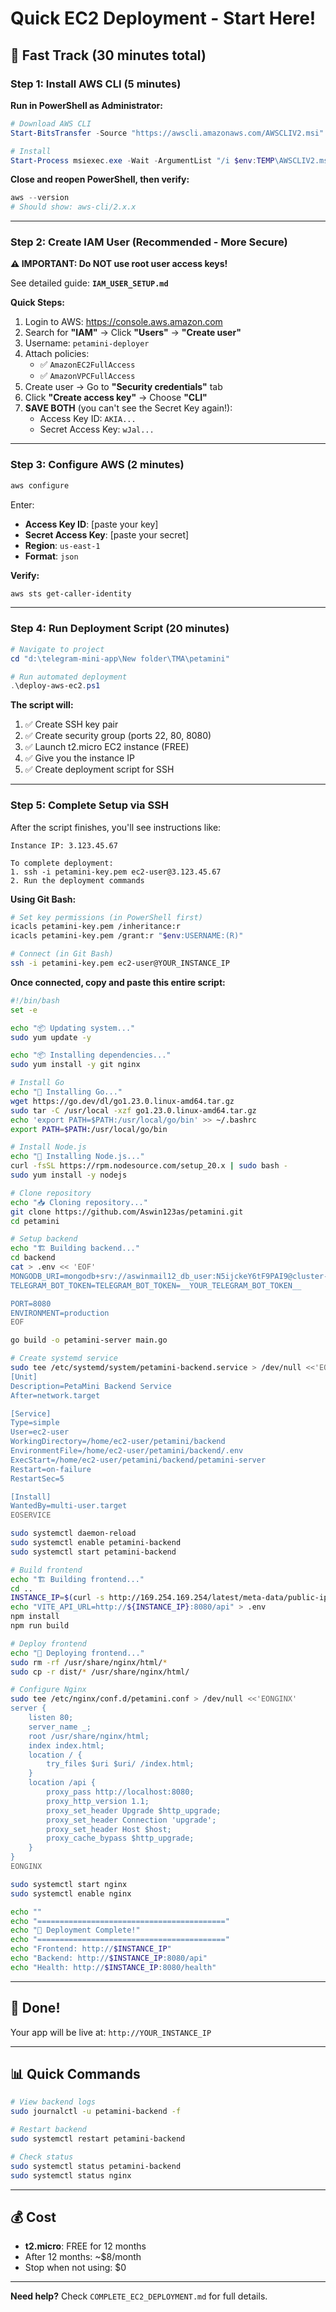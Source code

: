 # Quick EC2 Deployment - Start Here!

## 🚀 Fast Track (30 minutes total)

### Step 1: Install AWS CLI (5 minutes)

**Run in PowerShell as Administrator:**

```powershell
# Download AWS CLI
Start-BitsTransfer -Source "https://awscli.amazonaws.com/AWSCLIV2.msi" -Destination "$env:TEMP\AWSCLIV2.msi"

# Install
Start-Process msiexec.exe -Wait -ArgumentList "/i $env:TEMP\AWSCLIV2.msi /quiet"
```

**Close and reopen PowerShell, then verify:**

```powershell
aws --version
# Should show: aws-cli/2.x.x
```

---

### Step 2: Create IAM User (Recommended - More Secure)

**⚠️ IMPORTANT: Do NOT use root user access keys!**

See detailed guide: **`IAM_USER_SETUP.md`**

**Quick Steps:**

1. Login to AWS: https://console.aws.amazon.com
2. Search for **"IAM"** → Click **"Users"** → **"Create user"**
3. Username: `petamini-deployer`
4. Attach policies:
   - ✅ `AmazonEC2FullAccess`
   - ✅ `AmazonVPCFullAccess`
5. Create user → Go to **"Security credentials"** tab
6. Click **"Create access key"** → Choose **"CLI"**
7. **SAVE BOTH** (you can't see the Secret Key again!):
   - Access Key ID: `AKIA...`
   - Secret Access Key: `wJal...`

---

### Step 3: Configure AWS (2 minutes)

```powershell
aws configure
```

Enter:

- **Access Key ID**: [paste your key]
- **Secret Access Key**: [paste your secret]
- **Region**: `us-east-1`
- **Format**: `json`

**Verify:**

```powershell
aws sts get-caller-identity
```

---

### Step 4: Run Deployment Script (20 minutes)

```powershell
# Navigate to project
cd "d:\telegram-mini-app\New folder\TMA\petamini"

# Run automated deployment
.\deploy-aws-ec2.ps1
```

**The script will:**

1. ✅ Create SSH key pair
2. ✅ Create security group (ports 22, 80, 8080)
3. ✅ Launch t2.micro EC2 instance (FREE)
4. ✅ Give you the instance IP
5. ✅ Create deployment script for SSH

---

### Step 5: Complete Setup via SSH

After the script finishes, you'll see instructions like:

```
Instance IP: 3.123.45.67

To complete deployment:
1. ssh -i petamini-key.pem ec2-user@3.123.45.67
2. Run the deployment commands
```

**Using Git Bash:**

```bash
# Set key permissions (in PowerShell first)
icacls petamini-key.pem /inheritance:r
icacls petamini-key.pem /grant:r "$env:USERNAME:(R)"

# Connect (in Git Bash)
ssh -i petamini-key.pem ec2-user@YOUR_INSTANCE_IP
```

**Once connected, copy and paste this entire script:**

```bash
#!/bin/bash
set -e

echo "📦 Updating system..."
sudo yum update -y

echo "📦 Installing dependencies..."
sudo yum install -y git nginx

# Install Go
echo "🔧 Installing Go..."
wget https://go.dev/dl/go1.23.0.linux-amd64.tar.gz
sudo tar -C /usr/local -xzf go1.23.0.linux-amd64.tar.gz
echo 'export PATH=$PATH:/usr/local/go/bin' >> ~/.bashrc
export PATH=$PATH:/usr/local/go/bin

# Install Node.js
echo "🔧 Installing Node.js..."
curl -fsSL https://rpm.nodesource.com/setup_20.x | sudo bash -
sudo yum install -y nodejs

# Clone repository
echo "📥 Cloning repository..."
git clone https://github.com/Aswin123as/petamini.git
cd petamini

# Setup backend
echo "🏗️ Building backend..."
cd backend
cat > .env << 'EOF'
MONGODB_URI=mongodb+srv://aswinmail12_db_user:N5ijckeY6tF9PAI9@cluster-petamini.brepo4.mongodb.net/?retryWrites=true&w=majority&appName=Cluster-petamini&tlsInsecure=true
TELEGRAM_BOT_TOKEN=TELEGRAM_BOT_TOKEN=__YOUR_TELEGRAM_BOT_TOKEN__

PORT=8080
ENVIRONMENT=production
EOF

go build -o petamini-server main.go

# Create systemd service
sudo tee /etc/systemd/system/petamini-backend.service > /dev/null <<'EOSERVICE'
[Unit]
Description=PetaMini Backend Service
After=network.target

[Service]
Type=simple
User=ec2-user
WorkingDirectory=/home/ec2-user/petamini/backend
EnvironmentFile=/home/ec2-user/petamini/backend/.env
ExecStart=/home/ec2-user/petamini/backend/petamini-server
Restart=on-failure
RestartSec=5

[Install]
WantedBy=multi-user.target
EOSERVICE

sudo systemctl daemon-reload
sudo systemctl enable petamini-backend
sudo systemctl start petamini-backend

# Build frontend
echo "🏗️ Building frontend..."
cd ..
INSTANCE_IP=$(curl -s http://169.254.169.254/latest/meta-data/public-ipv4)
echo "VITE_API_URL=http://${INSTANCE_IP}:8080/api" > .env
npm install
npm run build

# Deploy frontend
echo "🚀 Deploying frontend..."
sudo rm -rf /usr/share/nginx/html/*
sudo cp -r dist/* /usr/share/nginx/html/

# Configure Nginx
sudo tee /etc/nginx/conf.d/petamini.conf > /dev/null <<'EONGINX'
server {
    listen 80;
    server_name _;
    root /usr/share/nginx/html;
    index index.html;
    location / {
        try_files $uri $uri/ /index.html;
    }
    location /api {
        proxy_pass http://localhost:8080;
        proxy_http_version 1.1;
        proxy_set_header Upgrade $http_upgrade;
        proxy_set_header Connection 'upgrade';
        proxy_set_header Host $host;
        proxy_cache_bypass $http_upgrade;
    }
}
EONGINX

sudo systemctl start nginx
sudo systemctl enable nginx

echo ""
echo "=========================================="
echo "🎉 Deployment Complete!"
echo "=========================================="
echo "Frontend: http://$INSTANCE_IP"
echo "Backend: http://$INSTANCE_IP:8080/api"
echo "Health: http://$INSTANCE_IP:8080/health"
```

---

## 🎉 Done!

Your app will be live at: `http://YOUR_INSTANCE_IP`

---

## 📊 Quick Commands

```bash
# View backend logs
sudo journalctl -u petamini-backend -f

# Restart backend
sudo systemctl restart petamini-backend

# Check status
sudo systemctl status petamini-backend
sudo systemctl status nginx
```

---

## 💰 Cost

- **t2.micro**: FREE for 12 months
- After 12 months: ~$8/month
- Stop when not using: $0

---

**Need help?** Check `COMPLETE_EC2_DEPLOYMENT.md` for full details.
